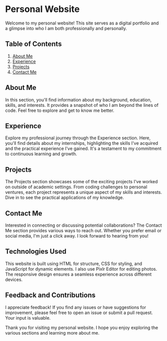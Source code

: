 # Personal Website

Welcome to my personal website! This site serves as a digital portfolio and a glimpse into who I am both professionally and personally.

## Table of Contents
1. [About Me](#about-me)
2. [Experience](#experience)
3. [Projects](#projects)
4. [Contact Me](#contact-me)

## About Me
In this section, you'll find information about my background, education, skills, and interests. It provides a snapshot of who I am beyond the lines of code. Feel free to explore and get to know me better.

## Experience
Explore my professional journey through the Experience section. Here, you'll find details about my internships, highlighting the skills I've acquired and the practical experience I've gained. It's a testament to my commitment to continuous learning and growth.

## Projects
The Projects section showcases some of the exciting projects I've worked on outside of academic settings. From coding challenges to personal ventures, each project represents a unique aspect of my skills and interests. Dive in to see the practical applications of my knowledge.

## Contact Me
Interested in connecting or discussing potential collaborations? The Contact Me section provides various ways to reach out. Whether you prefer email or social media, I'm just a click away. I look forward to hearing from you!

## Technologies Used
This website is built using HTML for structure, CSS for styling, and JavaScript for dynamic elements. I also use Pixlr Editor for editing photos. The responsive design ensures a seamless experience across different devices.

## Feedback and Contributions
I appreciate feedback! If you find any issues or have suggestions for improvement, please feel free to open an issue or submit a pull request. Your input is valuable.

Thank you for visiting my personal website. I hope you enjoy exploring the various sections and learning more about me.
